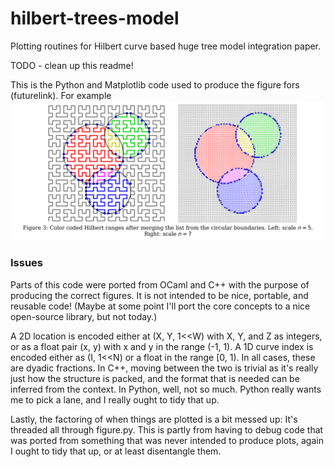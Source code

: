 # hilbert-trees-model
Plotting routines for Hilbert curve based huge tree model integration paper.


TODO - clean up this readme!

This is the Python and Matplotlib code used to produce the figure fors (futurelink).
For example ![Example plot](./exampleplot.svg)

### Issues
Parts of this code were ported from OCaml and C++ with the purpose
of producing the correct figures. It is not intended to be nice,
portable, and reusable code! (Maybe at some point I'll port the core
concepts to a nice open-source library, but not today.)

A 2D location is encoded either at (X, Y, 1\<\<W) with X, Y, and Z
as integers, or as a float pair (x, y) with x and y in the range
(-1, 1).  A 1D curve index is encoded either as (I, 1\<\<N) or a
float in the range [0, 1).  In all cases, these are dyadic fractions.
In C++, moving between the two is trivial as it's really just how
the structure is packed, and the format that is needed can be inferred
from the context. In Python, well, not so much. Python really wants me to
pick a lane, and I really ought to tidy that up.

Lastly, the factoring of when things are plotted is a bit messed up: It's
threaded all through figure.py. This is partly from having to debug code
that was ported from something that was never intended to produce plots,
again I ought to tidy that up, or at least disentangle them.



